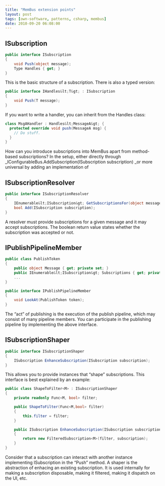 ```yaml
---
title: "MemBus extension points"
layout: post
tags: [own-software, patterns, csharp, membus]
date: 2010-09-20 06:08:00
---
```


## ISubscription

```csharp
public interface ISubscription
{
    void Push(object message);
    Type Handles { get; }
}
```

This is the basic structure of a subscription. There is also a typed version:

```csharp
public interface IHandles&lt;T&gt; : ISubscription
{
    void Push(T message);
}
```

If you want to write a handler, you can inherit from the Handles class:

```csharp
class MsgAHandler : Handles&lt;MessageA&gt; {
  protected override void push(MessageA msg) {
    // Do stuff.
  }
}
```

How can you introduce subscriptions into MemBus apart from method-based subscriptions? In the setup, either directly through _IConfigurableBus.AddSubscription(ISubscription subscription) _or more universal by adding an implementation of 

## ISubscriptionResolver

```csharp
public interface ISubscriptionResolver
{
    IEnumerable&lt;ISubscription&gt; GetSubscriptionsFor(object message);
    bool Add(ISubscription subscription);
}
```

A resolver must provide subscriptions for a given message and it may accept subscriptions. The boolean return value states whether the subscription was accepted or not.

## IPublishPipelineMember

```csharp
public class PublishToken
{
    public object Message { get; private set; }
    public IEnumerable&lt;ISubscription&gt; Subscriptions { get; private set; }
    ...
}

public interface IPublishPipelineMember
{
    void LookAt(PublishToken token);
}
```

The “act” of publishing is the execution of the publish pipeline, which may consist of many pipeline members. You can participate in the publishing pipeline by implementing the above interface.

## ISubscriptionShaper

```csharp
public interface ISubscriptionShaper
{
    ISubscription EnhanceSubscription(ISubscription subscription);
}
```

This allows you to provide instances that “shape” subscriptions. This interface is best explained by an example:

```csharp
public class ShapeToFilter<M> : ISubscriptionShaper
{
    private readonly Func<M, bool> filter;

    public ShapeToFilter(Func<M,bool> filter)
    {
        this.filter = filter;
    }

    public ISubscription EnhanceSubscription(ISubscription subscription)
    {
        return new FilteredSubscription<M>(filter, subscription);
    }
}
```

Consider that a subscription can interact with another instance implementing ISubscription in the “Push” method. A shaper is the abstraction of enhacing an existing subscription. It is used internally for making a subscription disposable, making it filtered, making it dispatch on the UI, etc.